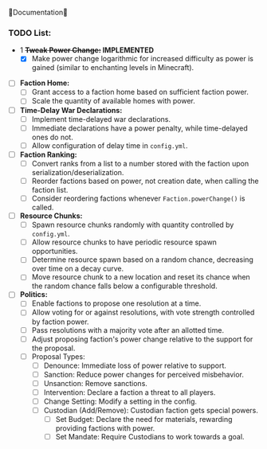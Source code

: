 🌟Documentation🌟

### TODO List:

- 1 **~~Tweak Power Change:~~ IMPLEMENTED**
    - [x] Make power change logarithmic for increased difficulty as power is gained (similar to enchanting levels in Minecraft).

- [ ] **Faction Home:**
    - [ ] Grant access to a faction home based on sufficient faction power.
    - [ ] Scale the quantity of available homes with power.

- [ ] **Time-Delay War Declarations:**
    - [ ] Implement time-delayed war declarations.
    - [ ] Immediate declarations have a power penalty, while time-delayed ones do not.
    - [ ] Allow configuration of delay time in `config.yml`.

- [ ] **Faction Ranking:**
    - [ ] Convert ranks from a list to a number stored with the faction upon serialization/deserialization.
    - [ ] Reorder factions based on power, not creation date, when calling the faction list.
    - [ ] Consider reordering factions whenever `Faction.powerChange()` is called.

- [ ] **Resource Chunks:**
    - [ ] Spawn resource chunks randomly with quantity controlled by `config.yml`.
    - [ ] Allow resource chunks to have periodic resource spawn opportunities.
    - [ ] Determine resource spawn based on a random chance, decreasing over time on a decay curve.
    - [ ] Move resource chunk to a new location and reset its chance when the random chance falls below a configurable threshold.

- [ ] **Politics:**
    - [ ] Enable factions to propose one resolution at a time.
    - [ ] Allow voting for or against resolutions, with vote strength controlled by faction power.
    - [ ] Pass resolutions with a majority vote after an allotted time.
    - [ ] Adjust proposing faction's power change relative to the support for the proposal.
    - [ ] Proposal Types:
        - [ ] Denounce: Immediate loss of power relative to support.
        - [ ] Sanction: Reduce power changes for perceived misbehavior.
        - [ ] Unsanction: Remove sanctions.
        - [ ] Intervention: Declare a faction a threat to all players.
        - [ ] Change Setting: Modify a setting in the config.
        - [ ] Custodian (Add/Remove): Custodian faction gets special powers.
            - [ ] Set Budget: Declare the need for materials, rewarding providing factions with power.
            - [ ] Set Mandate: Require Custodians to work towards a goal.
